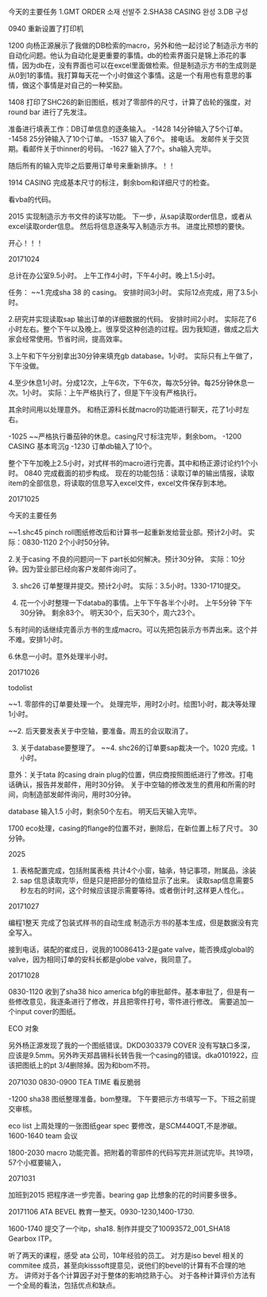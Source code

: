 今天的主要任务
1.GMT ORDER    소재 선발주
2.SHA38 CASING 완성
3.DB 구성

0940 重新设置了打印机

1200 向杨正源展示了我做的DB检索的macro，另外和他一起讨论了制造示方书的自动化问题。他认为自动化是更重要的事情。db的检索界面只是锦上添花的事情，因为db在，没有界面也可以在excel里面做检索。但是制造示方书的生成则是从0到1的事情。我打算每天花一个小时做这个事情。这是一个有用也有意思的事情，做这个事情是对自己的一种奖励。

1408 打印了SHC26的新旧图纸，核对了零部件的尺寸，计算了齿轮的强度，对round bar 进行了先发注。

准备进行填表工作：DB订单信息的逐条输入。
-1428 14分钟输入了5个订单。
-1458  25分钟输入了10个订单。
-1537 输入了6个。 接电话。 发邮件关于交货期。看邮件关于thinner的号码。
-1627 输入了7个。sha输入完毕。

随后所有的输入完毕之后要用订单号来重新排序。！！

1914 CASING 完成基本尺寸的标注，剩余bom和详细尺寸的检查。

看vba的代码。

2015 实现制造示方书文件的读写功能。
下一步，从sap读取order信息，或者从excel读取order信息。
然后将信息逐条写入制造示方书。
进度比预想的要快。

开心！！！

20171024

总计在办公室9.5小时。
上午工作4小时，下午4小时。晚上1.5小时。

任务：
~~1.完成sha 38 的 casing。 安排时间3小时。 实际12点完成，用了3.5小时。

2.研究并实现读取sap 输出订单的详细数据的代码。 安排时间2小时。
实际花了6小时左右。整个下午以及晚上。很享受这种创造的过程。因为我知道，做成之后大家会经常使用。节省时间，提高效率。

3.上午和下午分别拿出30分钟来填充gb database。1小时。 
实际只有上午做了，下午没做。

4.至少休息1小时。分成12次，上午6次，下午6次，每次5分钟。每25分钟休息一次。1小时。
实际：上午严格执行了，但是下午没有严格执行。

其余时间用以处理意外。
和杨正源科长就macro的功能进行聊天，花了1小时左右。


-1025 ~~严格执行番茄钟的休息。casing尺寸标注完毕，剩余bom。
-1200 CASING 基本弯沉g
-1230 订单db输入了10个。

整个下午加晚上2.5小时，对式样书的macro进行完善。其中和杨正源讨论约1个小时。
0840 完成截面的初步构成。
现在的功能包括：读取订单的输出情报，读取item的全部信息，将读取的信息写入excel文件，excel文件保存到本地。

20171025

今天的主要任务

~~1.shc45 pinch roll图纸修改后和计算书一起重新发给营业部。预计2小时。
实际：0830-1120 2个小时50分钟。

2.关于casing 不良的问题问一下 part长如何解决。预计30分钟。
实际：10分钟。因为营业部已经向客户发邮件询问了。

3. shc26 订单整理并提交。预计2小时。
实际：3.5小时。1330-1710提交。

4. 花一个小时整理一下databa的事情。上午下午各半个小时。
上午5分钟
下午30分钟。
剩余83个。
明天30个，后天30个，周六23个。


5.有时间的话继续完善示方书的生成macro。可以先把包装示方书弄出来。这个并不难。安排1小时。

6.休息一小时。意外处理半小时。


20171026

todolist

~~1. 零部件的订单要处理一个。
处理完毕，用时2小时。绘图1小时，裁决等处理1小时。


~~2. 后天要发表关于中空轴，要准备。周五的会议取消了。

3. 关于database要整理了。
~~4. shc26的订单要sap裁决一个。1020 完成。1小时。

意外：关于tata 的casing drain plug的位置，供应商按照图纸进行了修改。打电话确认，报告并发邮件，用时30分钟。
关于中空轴的修改发生的费用和所需的时间，向制造部发邮件询问，用时30分钟。

database 输入1.5 小时，剩余50个左右。
明天后天输入完毕。


1700 eco处理，casing的flange的位置不对，删除后，在新位置上标了尺寸。 30分钟。

2025 
1. 表格配置完成，包括附属表格 共计4个小窗，轴承，特记事项，附属品，涂装
2. sap 信息读取完毕，但是只是把部分的值给显示了出来。 读取sap信息需要5秒左右的时间，这个时候应该提示需要等待。或者倒计时,这样更人性化。。


20171027 

编程1整天
完成了包装式样书的自动生成
制造示方书的基本生成，但是数据没有完全写入。

接到电话，装配的崔成日，说我的10086413-2是gate valve，能否换成global的valve，因为相同订单的安科长都是globe valve，我同意了。

20171028

0830-1120
收到了sha38 hico america bfg的审批邮件。基本审批了，但是有一些修改意见，我逐条进行了修改，并且把零件打号，零件进行修改。
需要追加一个input cover的图纸。

ECO 对象

另外杨正源发现了我的一个图纸错误。DKD0303379 COVER 没有写缺口多深，应该是9.5mm。另外昨天郑昌锡科长转告我一个casing的错误。dka0101922，应该把图纸上的pt 3/4删除掉。因为和bom不符。


2071030
0830-0900 TEA TIME 看反脆弱

-1200 sha38 图纸整理准备。bom整理。 下午要把示方书填写一下。下班之前提交审核。


eco list 上周处理的一张图纸gear spec 要修改，是SCM440QT,不是渗碳。
1600-1640 team 会议

1800-2030 macro 功能完善。把附着的零部件的代码写完并测试完毕。共19项，57个小框要输入，



2071031

加班到2015 把程序进一步完善。bearing gap 比想象的花的时间要多很多。
  

20171106
ATA BEVEL 教育一整天。0930-1230,1400-1730.

1600-1740 提交了一个itp，sha18. 制作并提交了10093572_001_SHA18 Gearbox ITP。

听了两天的课程，感受
ata 公司，10年经验的员工。
对方是iso bevel 相关的commitee 成员，甚至向kisssoft提意见，说他们的bevel的计算有不合理的地方。
讲师对于各个计算因子对于整体的影响捻熟于心。
对于各种计算评价方法有一个全局的看法，包括优点和缺点。




